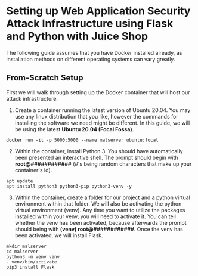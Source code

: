 # Setting up Web Application Security Attack Infrastructure using Flask and Python with Juice Shop
The following guide assumes that you have Docker installed already, as installation methods on different operating systems can vary greatly.

## From-Scratch Setup
First we will walk through setting up the Docker container that will host our attack infrastructure.

1. Create a container running the latest version of Ubuntu 20.04.
You may use any linux distribution that you like, however the commands for installing the software we need might be different.
In this guide, we will be using the latest **Ubuntu 20.04 (Focal Fossa)**.
```
docker run -it -p 5000:5000 --name malserver ubuntu:focal
```

2. Within the container, install Python 3.
You should have automatically been presented an interactive shell.
The prompt should begin with **root@############** (#'s being random characters that make up your container's id).
```
apt update
apt install python3 python3-pip python3-venv -y
```

3. Within the container, create a folder for our project and a python virtual environment within that folder.
We will also be activating the python virtual environment (venv).
Any time you want to utilize the packages installed within your venv, you will need to activate it.
You can tell whether the venv has been activated, because afterwards the prompt should being with **(venv) root@############**.
Once the venv has been activated, we will install Flask.
```
mkdir malserver
cd malserver
python3 -m venv venv
. venv/bin/activate
pip3 install Flask
```